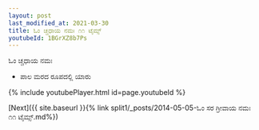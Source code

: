 ```yaml
---
layout: post
last_modified_at: 2021-03-30
title: ಓಂ ಚ್ಚಧಾಯ ನಮಃ ೧೧ ಟೈಮ್ಸ್
youtubeId: 1BGrXZ8b7Ps
---
```

 
 
 ಓಂ ಚ್ಚಧಾಯ ನಮಃ  
 
 -  ಪಾಲ ಮರದ ರೂಪದಲ್ಲಿ ಯಾರು 
 
  
 
  
 
 
 
 
 
 


{% include youtubePlayer.html id=page.youtubeId %}
 
[Next]({{ site.baseurl }}{% link  split1/_posts/2014-05-05-ಓಂ ಸರ ಗ್ರೀವಾಯ ನಮಃ ೧೧ ಟೈಮ್ಸ್.md%})
 
